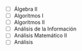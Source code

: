- [ ] Álgebra II
- [ ] Algoritmos I
- [ ] Algoritmos II
- [ ] Análisis de la Información
- [ ] Análisis Matemático II
- [ ] Análisis
